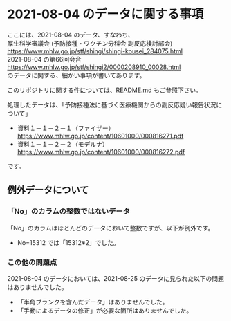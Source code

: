 # 2021-08-04 のデータに関する事項

ここには、2021-08-04 のデータ、すなわち、  
厚生科学審議会 (予防接種・ワクチン分科会 副反応検討部会)  
https://www.mhlw.go.jp/stf/shingi/shingi-kousei_284075.html  
2021-08-04 の第66回会合  
https://www.mhlw.go.jp/stf/shingi2/0000208910_00028.html  
のデータに関する、細かい事項が書いてあります。

このリポジトリに関する件については、[README.md](README.md) もご参照下さい。

処理したデータは、「予防接種法に基づく医療機関からの副反応疑い報告状況について」
- 資料１－１－２－１（ファイザー）  
  https://www.mhlw.go.jp/content/10601000/000816271.pdf
- 資料１－１－２－２（モデルナ）  
  https://www.mhlw.go.jp/content/10601000/000816272.pdf

です。

## 例外データについて

### 「No」のカラムの整数ではないデータ
「No」のカラムはほとんどのデータにおいて整数ですが、以下が例外です。
- No=15312 では「15312※2」でした。

### この他の問題点
2021-08-04 のデータにおいては、2021-08-25 のデータに見られた以下の問題はありませんでした。
- 「半角ブランクを含んだデータ」はありませんでした。  
- 「手動によるデータの修正」が必要な箇所はありませんでした。

